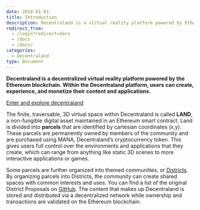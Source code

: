 ```yaml
---
date: 2018-01-01
title: Introduction
description: Decentraland is a virtual reality platform powered by Ethereum.
redirect_from:
  - /login?redirect=docs
  - /docs
  - /docs/
categories:
  - Decentraland
type: Document
---
```


**Decentraland is a decentralized virtual reality platform powered by the Ethereum blockchain. Within the Decentraland platform, users can create, experience, and monetize their content and applications.**

[Enter and explore decentraland](https://play.decentraland.org)

The finite, traversable, 3D virtual space within Decentraland is called **LAND**, a non-fungible digital asset maintained in an Ethereum smart contract. Land is divided into **parcels** that are identified by cartesian coordinates (x,y). These parcels are permanently owned by members of the community and are purchased using MANA, Decentraland’s cryptocurrency token. This gives users full control over the environments and applications that they create, which can range from anything like static 3D scenes to more interactive applications or games.

Some parcels are further organized into themed communities, or [Districts](https://docs.decentraland.org/decentraland/glossary/#district). By organizing parcels into Districts, the community can create shared spaces with common interests and uses. You can find a list of the original District Proposals on [GitHub](https://github.com/decentraland/districts). The content that makes up Decentraland is stored and distributed via a decentralized network while ownership and transactions are validated on the Ethereum blockchain.
